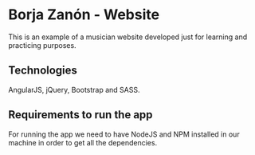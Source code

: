 # Borja Zanón - Website
This is an example of a musician website developed just for learning and practicing purposes.

## Technologies
AngularJS, jQuery, Bootstrap and SASS.

## Requirements to run the app
For running the app we need to have NodeJS and NPM installed in our machine in order to get all the dependencies.
